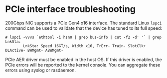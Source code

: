 
# PCIe interface troubleshooting

200Gbps NIC supports a PCIe Gen4 x16 interface.
The standard Linux `lspci` command can be used to validate that the device has tuned to its full speed:

```screen
# lspci -vvvs `ethtool -i hsn0 | grep bus-info | cut -f2 -d' '` | grep LnkSta:
        LnkSta: Speed 16GT/s, Width x16, TrErr- Train- SlotClk+ DLActive- BWMgmt- ABWMgmt-
```

PCIe AER driver must be enabled in the host OS. If this driver is enabled, the PCIe errors will be
reported to the kernel console. You can aggregate these errors using syslog or
rasdaemon.

